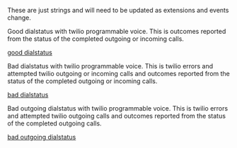 These are just strings and will need to be updated as extensions and events change.


Good dialstatus with twilio programmable voice. This is outcomes reported from the status of the completed outgoing or incoming calls.

[good dialstatus](https://futel.github.io/usage/?r=-6m&e=incoming-dialstatus-busy-cesar-chavez%7Cincoming-dialstatus-busy-ghost-mountain%7Cincoming-dialstatus-busy-groundscore-one%7Cincoming-dialstatus-busy-r2d2%7Cincoming-dialstatus-completed-cesar-chavez%7Cincoming-dialstatus-completed-ghost-mountain%7Cincoming-dialstatus-completed-groundscore-one%7Cincoming-dialstatus-completed-r2d2%7Cincoming-dialstatus-no-answer-cesar-chavez%7Cincoming-dialstatus-no-answer-demo-one%7Cincoming-dialstatus-no-answer-ghost-mountain%7Cincoming-dialstatus-no-answer-groundscore-one%7Cincoming-dialstatus-no-answer-landline%7Cincoming-dialstatus-no-answer-r2d2%7Cincoming-dialstatus-no-answer-sjac%7Cincoming-dialstatus-no-answer-souwester%7Cinternaldial%7Coutgoing-dialstatus-busy%7Coutgoing-dialstatus-completed%7Coutgoing-dialstatus-no-answer&t=good+dialstatus&a=weekly&p=ainsworth%7C680%7C640%7Calleytwentyseventh%7Cbottles-and-cans-one%7Cbottles-and-cans-two%7Cbrazee%7Cbreckenridge%7C415%7Ccentral%7C410%7Ccesar-chavez-one%7Ccesar-chavez-two%7Cclinton%7Cdome-basement%7Cdome-booth%7Cdome-office%7Ceighth%7C695%7Cfiftyeighth%7Cfortysecond%7Cghost-mountain%7Cgroundscore-one%7Cgroundscore-two%7Cvoipms%7Ctwilio-termination%7Cfutel.pstn.twilio.com%7Ckillingsworth%7Clandline%7Cmicrocosm%7C668%7Cprinceton%7Cr2d2%7C615%7Csaratoga%7C405%7Cseattle-estelitas%7Cseattle-thistle%7Csjac%7C620%7Cstreet-roots-one%7Csystem%7Ctaylor%7C655%7Ctwilio%7C625%7C630&chart=bar)

Bad dialstatus with twilio programmable voice. This is twilio errors and attempted twilio outgoing or incoming calls and outcomes reported from the status of the completed outgoing or incoming calls.

[bad dialstatus](https://futel.github.io/usage/?r=-2m&a=weekly&p=ainsworth%7C680%7C640%7Calleytwentyseventh%7Cbottles-and-cans-one%7Cbottles-and-cans-two%7Cbrazee%7Cbreckenridge%7C415%7Ccentral%7C410%7Ccesar-chavez-one%7Ccesar-chavez-two%7Cclinton%7Cdome-basement%7Cdome-booth%7Cdome-office%7Ceighth%7C695%7Cfiftyeighth%7Cfortysecond%7Cghost-mountain%7Cgroundscore-one%7Cgroundscore-two%7Cvoipms%7Ctwilio-termination%7Cfutel.pstn.twilio.com%7Ckillingsworth%7Clandline%7Cmicrocosm%7C668%7Cprinceton%7Cr2d2%7C615%7Csaratoga%7C405%7Cseattle-estelitas%7Cseattle-thistle%7Csjac%7C620%7Cstreet-roots-one%7Csystem%7Ctaylor%7C655%7Ctwilio%7C625%7C630&e=error-11200%7Cerror-13224%7Cerror-13225%7Cerror-13227%7Cerror-32009%7Cerror-32011%7Cerror-32014%7Cerror-32022%7Cerror-32202%7Cincoming-dialstatus-failed-ghost-mountain%7Cincoming-dialstatus-failed-groundscore-one%7Cincoming-dialstatus-failed-r2d2%7Cincoming-dialstatus-failed-sjac%7Coutgoing-dialstatus-failed%7Coutgoing-dialstatus-failed-bottles-and-cans-one%7Coutgoing-dialstatus-failed-demo%7Coutgoing-dialstatus-failed-dome-office%7Coutgoing-dialstatus-failed-groundscore-one%7Coutgoing-dialstatus-failed-groundscore-two%7Coutgoing-dialstatus-failed-hot-leet%7Coutgoing-dialstatus-failed-r2d2%7Coutgoing-dialstatus-failed-sjac%7Coutgoing-dialstatus-failed-test%7Ctwilio-error-11200%7Ctwilio-error-13224%7Ctwilio-error-13225%7Ctwilio-error-13227%7Ctwilio-error-15003%7Ctwilio-error-32009%7Ctwilio-error-32011%7Ctwilio-error-32014%7Ctwilio-error-32017%7Ctwilio-error-32022%7Ctwilio-error-32102%7Ctwilio-error-32106%7Ctwilio-error-32202%7Ctwilio-error-32207%7Ctwilio-error-32222&t=bad+dialstatus&chart=bar)

Bad outgoing dialstatus with twilio programmable voice. This is twilio errors and attempted twilio outgoing calls and outcomes reported from the status of the completed outgoing calls.

[bad outgoing dialstatus](https://futel.github.io/usage/?r=-2m&a=weekly&p=ainsworth%7C680%7C640%7Calleytwentyseventh%7Cbottles-and-cans-one%7Cbottles-and-cans-two%7Cbrazee%7Cbreckenridge%7C415%7Ccentral%7C410%7Ccesar-chavez-one%7Ccesar-chavez-two%7Cclinton%7Cdome-basement%7Cdome-booth%7Cdome-office%7Ceighth%7C695%7Cfiftyeighth%7Cfortysecond%7Cghost-mountain%7Cgroundscore-one%7Cgroundscore-two%7Cvoipms%7Ctwilio-termination%7Cfutel.pstn.twilio.com%7Ckillingsworth%7Clandline%7Cmicrocosm%7C668%7Cprinceton%7Cr2d2%7C615%7Csaratoga%7C405%7Cseattle-estelitas%7Cseattle-thistle%7Csjac%7C620%7Cstreet-roots-one%7Csystem%7Ctaylor%7C655%7Ctwilio%7C625%7C630&e=outgoing-dialstatus-failed%7Coutgoing-dialstatus-failed-bottles-and-cans-one%7Coutgoing-dialstatus-failed-demo%7Coutgoing-dialstatus-failed-dome-office%7Coutgoing-dialstatus-failed-groundscore-one%7Coutgoing-dialstatus-failed-groundscore-two%7Coutgoing-dialstatus-failed-hot-leet%7Coutgoing-dialstatus-failed-r2d2%7Coutgoing-dialstatus-failed-sjac%7Coutgoing-dialstatus-failed-test&t=bad+outgoing+dialstatus&chart=bar)

